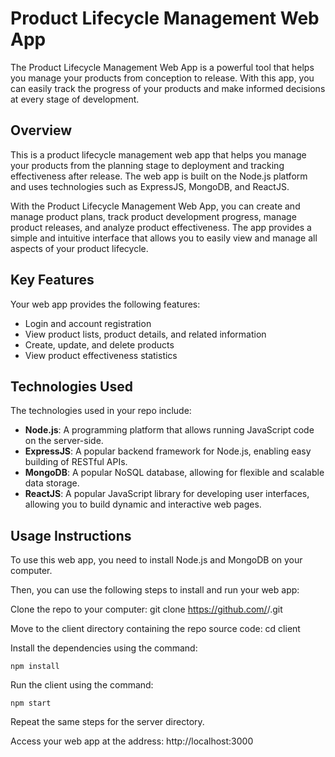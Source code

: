 # Product Lifecycle Management Web App

The Product Lifecycle Management Web App is a powerful tool that helps you manage your products from conception to release. With this app, you can easily track the progress of your products and make informed decisions at every stage of development.

## Overview

This is a product lifecycle management web app that helps you manage your products from the planning stage to deployment and tracking effectiveness after release. The web app is built on the Node.js platform and uses technologies such as ExpressJS, MongoDB, and ReactJS.

With the Product Lifecycle Management Web App, you can create and manage product plans, track product development progress, manage product releases, and analyze product effectiveness. The app provides a simple and intuitive interface that allows you to easily view and manage all aspects of your product lifecycle.

## Key Features

Your web app provides the following features:

- Login and account registration
- View product lists, product details, and related information
- Create, update, and delete products
- View product effectiveness statistics

## Technologies Used

The technologies used in your repo include:

- **Node.js**: A programming platform that allows running JavaScript code on the server-side.
- **ExpressJS**: A popular backend framework for Node.js, enabling easy building of RESTful APIs.
- **MongoDB**: A popular NoSQL database, allowing for flexible and scalable data storage.
- **ReactJS**: A popular JavaScript library for developing user interfaces, allowing you to build dynamic and interactive web pages.

## Usage Instructions

To use this web app, you need to install Node.js and MongoDB on your computer.

Then, you can use the following steps to install and run your web app:

Clone the repo to your computer: git clone https://github.com/<username>/<repo>.git

Move to the client directory containing the repo source code: cd client

Install the dependencies using the command:

```
npm install
  ```
Run the client using the command:
```
npm start
  ```
Repeat the same steps for the server directory.

Access your web app at the address: http://localhost:3000
